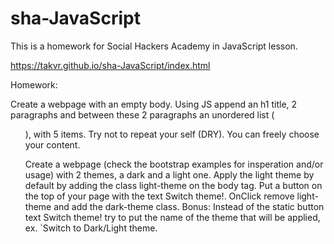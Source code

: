 # sha-JavaScript

This is a homework for Social Hackers Academy in JavaScript lesson.

https://takvr.github.io/sha-JavaScript/index.html




Homework: 

Create a webpage with an empty body. Using JS append an h1 title, 2 paragraphs
and between these 2 paragraphs an unordered list ( <ul> ), with 5 items.
Try not to repeat your self (DRY). You can freely choose your content.
  
Create a webpage (check the bootstrap examples for insperation and/or usage)
with 2 themes, a dark and a light one. Apply the light theme by default by
adding the class light-theme on the body tag. Put a button on the top of your
page with the text Switch theme!. OnClick remove light-theme and add the
dark-theme class. Bonus: Instead of the static button text Switch theme!
try to put the name of the theme that will be applied, ex.
`Switch to Dark/Light theme.



